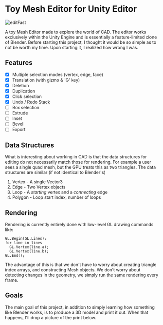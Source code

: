 # Toy Mesh Editor for Unity Editor

![editFast](https://github.com/user-attachments/assets/e73d8cab-b840-4b74-bfc4-582d4928d645)

A toy Mesh Editor made to explore the world of CAD. The editor works exclusively within the Unity Engine and is essentially a feature-limited clone of Blender. Before starting this project, I thought it would be so simple as to not be worth my time. Upon starting it, I realized how wrong I was.

## Features
- [x] Multiple selection modes (vertex, edge, face)
- [x] Translation (with gizmo & 'G' key)
- [x] Deletion
- [x] Duplication
- [x] Click selection
- [x] Undo / Redo Stack
- [ ] Box selection
- [ ] Extrude
- [ ] Inset
- [ ] Bevel
- [ ] Export

## Data Structures
What is interesting about working in CAD is that the data structures for editing do not necessarily match those for rendering. For example a user sees a single quad mesh, but the GPU treats this as two triangles. The data structures are similar (if not identical to Blender's)
1. Vertex - A single Vector3
2. Edge - Two Vertex objects
3. Loop - A _starting_ vertex and a _connecting_ edge
4. Polygon - Loop start index, number of loops

## Rendering
Rendering is currently entirely done with low-level GL drawing commands like:
```
GL.Begin(GL.Lines);
for line in lines
  GL.Vertex(line.a);
  GL.Vertex(line.b);
GL.End();
```
The advantage of this is that we don't have to worry about creating triangle index arrays, and constructing Mesh objects. We don't worry about detecting changes in the geometry, we simply run the same rendering every frame.

## Goals
The main goal of this project, in addition to simply learning how something like Blender works, is to produce a 3D model and print it out. When that happens, I'll drop a picture of the print below.
